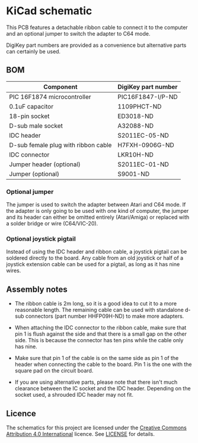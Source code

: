 # KiCad schematic

This PCB features a detachable ribbon cable to connect it to the
computer and an optional jumper to switch the adapter to C64 mode.

DigiKey part numbers are provided as a convenience but alternative
parts can certainly be used.


## BOM

| Component | DigiKey part number |
| --- | --- |
| PIC 16F1874 microcontroller | PIC16F1847-I/P-ND |
| 0.1uF capacitor | 1109PHCT-ND |
| 18-pin socket | ED3018-ND |
| D-sub male socket | A32088-ND |
| IDC header | S2011EC-05-ND |
| D-sub female plug with ribbon cable | H7FXH-0906G-ND |
| IDC connector | LKR10H-ND |
| Jumper header (optional) | S2011EC-01-ND |
| Jumper (optional) | S9001-ND |


### Optional jumper

The jumper is used to switch the adapter between Atari and C64 mode.  If
the adapter is only going to be used with one kind of computer, the
jumper and its header can either be omitted entirely (Atari/Amiga) or
replaced with a solder bridge or wire (C64/VIC-20).


### Optional joystick pigtail

Instead of using the IDC header and ribbon cable, a joystick pigtail can
be soldered directly to the board.  Any cable from an old joystick or
half of a joystick extension cable can be used for a pigtail, as long as
it has nine wires.


## Assembly notes

- The ribbon cable is 2m long, so it is a good idea to cut it to a more
  reasonable length.  The remaining cable can be used with standalone
  d-sub connectors (part number HHFP09H-ND) to make more adapters.

- When attaching the IDC connector to the ribbon cable, make sure that
  pin 1 is flush against the side and that there is a small gap on the
  other side.  This is because the connector has ten pins while the
  cable only has nine.

- Make sure that pin 1 of the cable is on the same side as pin 1 of the
  header when connecting the cable to the board.  Pin 1 is the one with
  the square pad on the circuit board.

- If you are using alternative parts, please note that there isn't much
  clearance between the IC socket and the IDC header.  Depending on the
  socket used, a shrouded IDC header may not fit.


## Licence

The schematics for this project are licensed under the [Creative Commons
Attribution 4.0
International](https://creativecommons.org/licenses/by/4.0/) licence.
See [LICENSE](LICENSE) for details.
